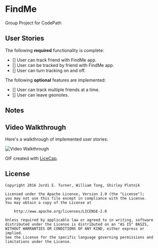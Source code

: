 # FindMe
Group Project for CodePath

## User Stories

The following **required** functionality is complete:

- [] User can track friend with FindMe app.
- [] User can be tracked by friend with FindMe app.
- [] User can turn tracking on and off.

The following **optional** features are implemented:

- [] User can track multiple friends at a time.
- [] User can leave geonotes.


## Notes


## Video Walkthrough 

Here's a walkthrough of implemented user stories:

<img src='' title='Video Walkthrough' width='' alt='Video Walkthrough' />

GIF created with [LiceCap](http://www.cockos.com/licecap/).

## License

    Copyright 2016 Jordi E. Turner, William Tong, Shirley Plotnik

    Licensed under the Apache License, Version 2.0 (the "License");
    you may not use this file except in compliance with the License.
    You may obtain a copy of the License at

        http://www.apache.org/licenses/LICENSE-2.0

    Unless required by applicable law or agreed to in writing, software
    distributed under the License is distributed on an "AS IS" BASIS,
    WITHOUT WARRANTIES OR CONDITIONS OF ANY KIND, either express or implied.
    See the License for the specific language governing permissions and
    limitations under the License.
